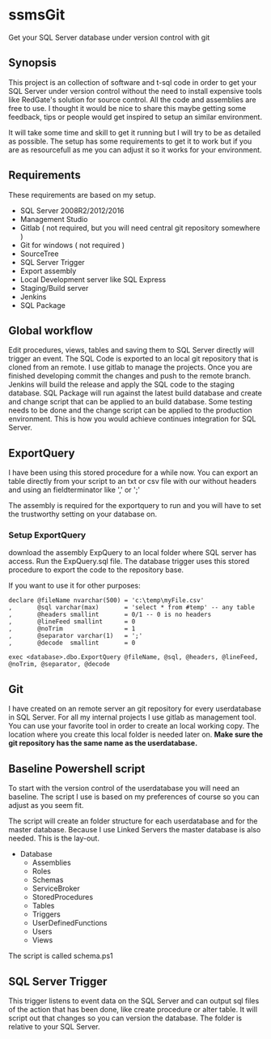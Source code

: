 # ssmsGit
Get your SQL Server database under version control with git

## Synopsis
This project is an collection of software and t-sql code in order to get your SQL Server under version control without the need to install expensive tools like RedGate's solution for source control. All the code and assemblies are free to use.
I thought it would be nice to share this maybe getting some feedback, tips or people would get inspired to setup an similar environment.

It will take some time and skill to get it running but I will try to be as detailed as possible. The setup has some requirements to get it to work but if you are as resourcefull as me you can adjust it so it works for your environment.

## Requirements
These requirements are based on my setup. 
- SQL Server 2008R2/2012/2016
- Management Studio
- Gitlab ( not required, but you will need central git repository somewhere )
- Git for windows ( not required )
- SourceTree
- SQL Server Trigger
- Export assembly
- Local Development server like SQL Express
- Staging/Build server
- Jenkins
- SQL Package

## Global workflow
Edit procedures, views, tables and saving them to SQL Server directly will trigger an event. The SQL Code is exported to an local git repository that is cloned from an remote. I use gitlab to manage the projects. Once you are finished developing commit the changes and push to the remote branch. Jenkins will build the release and apply the SQL code to the staging database. SQL Package will run against the latest build database and create and change script that can be applied to an build database. Some testing needs to be done and the change script can be applied to the production environment. This is how you would achieve continues integration for SQL Server.

## ExportQuery
I have been using this stored procedure for a while now. You can export an table directly from your script to an txt or csv file with our without headers and using an fieldterminator like ',' or ';'

The assembly is required for the exportquery to run and you will have to set the trustworthy setting on your database on.

### Setup ExportQuery
download the assembly ExpQuery to an local folder where SQL server has access. Run the ExpQuery.sql file.
The database trigger uses this stored procedure to export the code to the repository base.

If you want to use it for other purposes:
```
declare @fileName nvarchar(500) = 'c:\temp\myFile.csv'
,       @sql varchar(max)       = 'select * from #temp' -- any table
,       @headers smallint       = 0/1 -- 0 is no headers
,       @lineFeed smallint      = 0
,       @noTrim                 = 1
,       @separator varchar(1)   = ';'
,       @decode  smallint       = 0

exec <database>.dbo.ExportQuery @fileName, @sql, @headers, @lineFeed, @noTrim, @separator, @decode
```

## Git 
I have created on an remote server an git repository for every userdatabase in SQL Server. For all my internal projects I use gitlab as management tool. You can use your favorite tool in order to create an local working copy. The location where you create this local folder is needed later on. **Make sure the git repository has the same name as the userdatabase.**

## Baseline Powershell script
To start with the version control of the userdatabase you will need an baseline. The script I use is based on my preferences of course so you can adjust as you seem fit.

The script will create an folder structure for each userdatabase and for the master database. Because I use Linked Servers the master database is also needed. This is the lay-out.
- Database
  - Assemblies
  - Roles
  - Schemas
  - ServiceBroker
  - StoredProcedures
  - Tables
  - Triggers
  - UserDefinedFunctions
  - Users
  - Views

The script is called schema.ps1     


## SQL Server Trigger
This trigger listens to event data on the SQL Server and can output sql files of the action that has been done, like create procedure or alter table. It will script out that changes so you can version the database. The folder is relative to your SQL Server.
